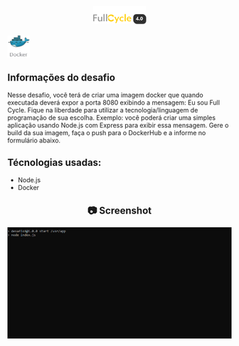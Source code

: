 <h1 align="center">
    <img width="120" height="40" src="https://github.com/trainningjava/Maratona-Full-Cycle-4.0/blob/master/public/assets/images/grupo_4378.png">
</h1>

<img src="https://github.com/trainningjava/Maratona-Full-Cycle-4.0/blob/master/public/assets/images/docker.png?raw=true" alt="docker" width="50" height="50">

 ## Informações do desafio

Nesse desafio, você terá de criar uma imagem docker que quando executada deverá expor a porta 8080 exibindo a mensagem: Eu sou Full Cycle.
Fique na liberdade para utilizar a tecnologia/linguagem de programação de sua escolha. Exemplo: você poderá criar uma simples aplicação 
usando Node.js com Express para exibir essa mensagem.
Gere o build da sua imagem, faça o push para o DockerHub e a informe no formulário abaixo.

## Técnologias usadas:

* Node.js
* Docker

<h2 align="center"> 📷 Screenshot </h2>
<p align="center">
<img width="800" src="https://github.com/trainningjava/Maratona-Full-Cycle-4.0/blob/master/public/assets/images/resultado/desafio1.gif?raw=true">
</p>

